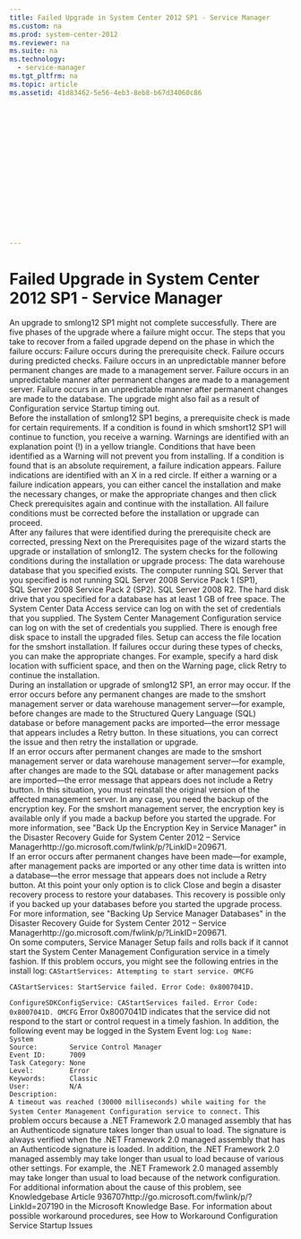 ```yaml
---
title: Failed Upgrade in System Center 2012 SP1 - Service Manager
ms.custom: na
ms.prod: system-center-2012
ms.reviewer: na
ms.suite: na
ms.technology: 
  - service-manager
ms.tgt_pltfrm: na
ms.topic: article
ms.assetid: 41d83462-5e56-4eb3-8eb8-b67d34060c86
 

















---
```

# Failed Upgrade in System Center 2012 SP1 - Service Manager
<?xml version="1.0" encoding="utf-8"?>
<developerConceptualDocument xmlns="http://ddue.schemas.microsoft.com/authoring/2003/5" xmlns:xlink="http://www.w3.org/1999/xlink" xmlns:xsi="http://www.w3.org/2001/XMLSchema-instance" xsi:schemaLocation="http://ddue.schemas.microsoft.com/authoring/2003/5 http://clixdevr3.blob.core.windows.net/ddueschema/developer.xsd">
  <introduction>
    <para>An upgrade to <token>smlong12</token> SP1 might not complete successfully. There are five phases of the upgrade where a failure might occur. The steps that you take to recover from a failed upgrade depend on the phase in which the failure occurs:</para>
    <list class="bullet">
      <listItem>
        <para>Failure occurs during the prerequisite check.</para>
      </listItem>
      <listItem>
        <para>Failure occurs during predicted checks.</para>
      </listItem>
      <listItem>
        <para>Failure occurs in an unpredictable manner before permanent changes are made to a management server.</para>
      </listItem>
      <listItem>
        <para>Failure occurs in an unpredictable manner after permanent changes are made to a management server.</para>
      </listItem>
      <listItem>
        <para>Failure occurs in an unpredictable manner after permanent changes are made to the database.</para>
      </listItem>
    </list>
    <para>The upgrade might also fail as a result of Configuration service Startup timing out.</para>
  </introduction>
  <section>
    <title>Failure Occurs During a Prerequisite Check</title>
    <content>
      <para>Before the installation of <token>smlong12</token> SP1 begins, a prerequisite check is made for certain requirements. If a condition is found in which <token>smshort12</token> SP1 will continue to function, you receive a warning. Warnings are identified with an explanation point (!) in a yellow triangle. Conditions that have been identified as a Warning will not prevent you from installing.</para>
      <para>If a condition is found that is an absolute requirement, a failure indication appears. Failure indications are identified with an X in a red circle.</para>
      <para>If either a warning or a failure indication appears, you can either cancel the installation and make the necessary changes, or make the appropriate changes and then click <ui>Check prerequisites again</ui> and continue with the installation. All failure conditions must be corrected before the installation or upgrade can proceed.</para>
    </content>
  </section>
  <section>
    <title>Failure Occurs During Predicted Checks</title>
    <content>
      <para>After any failures that were identified during the prerequisite check are corrected, pressing <ui>Next</ui> on the <ui>Prerequisites</ui> page of the wizard starts the upgrade or installation of <token>smlong12</token>. The system checks for the following conditions during the installation or upgrade process:</para>
      <list class="bullet">
        <listItem>
          <para>The data warehouse database that you specified exists.</para>
        </listItem>
        <listItem>
          <para>The computer running SQL Server that you specified is not running SQL Server 2008 Service Pack 1 (SP1), SQL Server 2008 Service Pack 2 (SP2). SQL Server 2008 R2.</para>
        </listItem>
        <listItem>
          <para>The hard disk drive that you specified for a database has at least 1 GB of free space.</para>
        </listItem>
        <listItem>
          <para>The System Center Data Access service can log on with the set of credentials that you supplied.</para>
        </listItem>
        <listItem>
          <para>The System Center Management Configuration service can log on with the set of credentials you supplied.</para>
        </listItem>
        <listItem>
          <para>There is enough free disk space to install the upgraded files.</para>
        </listItem>
        <listItem>
          <para>Setup can access the file location for the <token>smshort</token> installation.</para>
        </listItem>
      </list>
      <para>If failures occur during these types of checks, you can make the appropriate changes. For example, specify a hard disk location with sufficient space, and then on the Warning page, click <ui>Retry</ui> to continue the installation.</para>
    </content>
  </section>
  <section>
    <title>Failure Occurs in an Unpredictable Manner Before Permanent Changes Are Made to the Management Server</title>
    <content>
      <para>During an installation or upgrade of <token>smlong12</token> SP1, an error may occur. If the error occurs before any permanent changes are made to the <token>smshort</token> management server or data warehouse management server—for example, before changes are made to the<?Comment jhb: Does this reference to the SQL database belong in the section about failures after changes are made in the database (two sections down)? 2012-08-06T13:17:00Z  Id='0?> Structured Query Language (SQL) database <?CommentEnd Id='0'
    ?>or before management packs are imported—the error message that appears includes a <ui>Retry</ui> button. In these situations, you can correct the issue and then retry the installation or upgrade.</para>
    </content>
  </section>
  <section>
    <title>Failure Occurs in an Unpredictable Manner After Permanent Changes Are Made to the Management Server</title>
    <content>
      <para>If an error occurs after permanent changes are made to the <token>smshort</token> management server or data warehouse management server—for example, after changes are made to the SQL database or after management packs are imported—the error message that appears does not include a <ui>Retry</ui> button. In this situation, you must reinstall the original version of the affected management server. </para>
      <para>In any case, you need the backup of the encryption key. For the <token>smshort</token> management server, the encryption key is available only if you made a backup before you started the upgrade. For more information, see "Back Up the Encryption Key in Service Manager" in the <externalLink><linkText>Disaster Recovery Guide for System Center 2012 – Service Manager</linkText><linkUri>http://go.microsoft.com/fwlink/p/?LinkID=209671</linkUri></externalLink>.</para>
    </content>
  </section>
  <section>
    <title>Failure Occurs in an Unpredictable Manner After Permanent Changes Are Made to a Database</title>
    <content>
      <para>If an error occurs after permanent changes have been made—for example, after management packs are imported or any other time data is written into a database—the error message that appears does not include a <ui>Retry</ui> button. </para>
      <para>At this point your only option is to click <ui>Close</ui> and begin a disaster recovery process to restore your databases. This recovery is possible only if you backed up your databases before you started the upgrade process. For more information, see "Backing Up Service Manager Databases" in the <externalLink><linkText>Disaster Recovery Guide for System Center 2012 – Service Manager</linkText><linkUri>http://go.microsoft.com/fwlink/p/?LinkID=209671</linkUri></externalLink>.</para>
    </content>
  </section>
  <section>
    <title>The Upgrade Fails as a Result of Configuration Service Startup Timing Out</title>
    <content>
      <para>On some computers, Service Manager Setup fails and rolls back if it cannot start the System Center Management Configuration service in a timely fashion. If this problem occurs, you might see the following entries in the install log:</para>
      <code>CAStartServices: Attempting to start service. OMCFG<br />
CAStartServices: StartService failed. Error Code: 0x8007041D. <br /> 
ConfigureSDKConfigService: CAStartServices failed. Error Code: 0x8007041D. OMCFG</code>
      <para>Error 0x8007041D indicates that the service did not respond to the start or control request in a timely fashion. In addition, the following event may be logged in the System Event log:</para>
      <code>Log Name:      System
Source:        Service Control Manager
Event ID:      7009
Task Category: None
Level:         Error
Keywords:      Classic
User:          N/A
Description:
A timeout was reached (30000 milliseconds) while waiting for the System Center Management Configuration service to connect.</code>
      <para>This problem occurs because a .NET Framework 2.0 managed assembly that has an Authenticode signature takes longer than usual to load. The signature is always verified when the .NET Framework 2.0 managed assembly that has an Authenticode signature is loaded. In addition, the .NET Framework 2.0 managed assembly may take longer than usual to load because of various other settings. For example, the .NET Framework 2.0 managed assembly may take longer than usual to load because of the network configuration. </para>
      <para>For additional information about the cause of this problem, see <externalLink><linkText>Knowledgebase Article 936707</linkText><linkUri>http://go.microsoft.com/fwlink/p/?LinkId=207190</linkUri></externalLink> in the Microsoft Knowledge Base.</para>
      <para>For information about possible workaround procedures, see <link xlink:href="9beebcb4-ebe5-4c31-98cd-168d1704f5b6">How to Workaround Configuration Service Startup Issues</link></para>
    </content>
  </section>
  <relatedTopics />
</developerConceptualDocument>